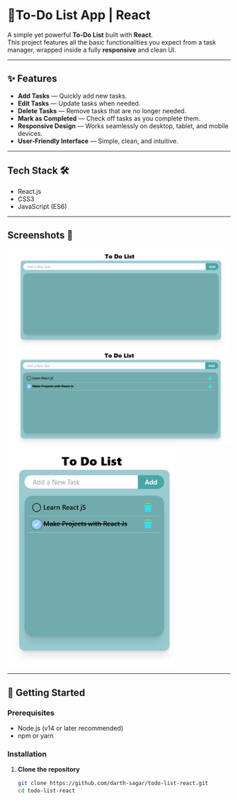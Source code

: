 # 📝To-Do List App | React

A simple yet powerful **To-Do List** built with **React**.  
This project features all the basic functionalities you expect from a task manager, wrapped inside a fully **responsive** and clean UI.

---

## ✨ Features

- **Add Tasks** — Quickly add new tasks.
- **Edit Tasks** — Update tasks when needed.
- **Delete Tasks** — Remove tasks that are no longer needed.
- **Mark as Completed** — Check off tasks as you complete them.
- **Responsive Design** — Works seamlessly on desktop, tablet, and mobile devices.
- **User-Friendly Interface** — Simple, clean, and intuitive.

---

## Tech Stack 🛠️
- React.js
- CSS3
- JavaScript (ES6)

---

## Screenshots 📸


![](/public/screenshots/scr-1.jpg)
![](/public/screenshots/scr-3.jpg)
![](/public/screenshots/scr-2.jpg)

---

## 🚀 Getting Started

### Prerequisites
- Node.js (v14 or later recommended)
- npm or yarn

### Installation

1. **Clone the repository**
   ```bash
   git clone https://github.com/darth-sagar/todo-list-react.git
   cd todo-list-react
